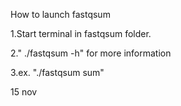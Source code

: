 How to launch fastqsum

1.Start terminal in fastqsum folder.

2." ./fastqsum -h" for more information

3.ex. "./fastqsum sum"

15 nov
